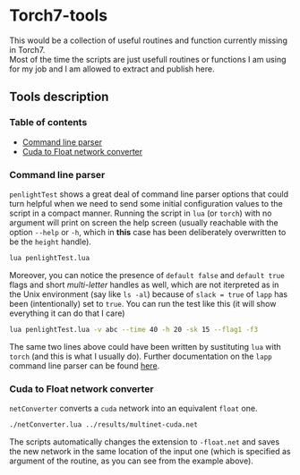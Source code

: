 Torch7-tools
============

This would be a collection of useful routines and function currently missing in Torch7.  
Most of the time the scripts are just usefull routines or functions I am using for my job and I am allowed to extract and publish here.

## Tools description

### Table of contents
 - [Command line parser](#command-line-parser)
 - [Cuda to Float network converter](#cuda-to-float-network-converter)

### Command line parser
`penlightTest` shows a great deal of command line parser options that could turn helpful when we need to send some initial configuration values to the script in a compact manner. Running the script in `lua` (or `torch`) with no argument will print on screen the help screen (usually reachable with the option `--help` or `-h`, which in **this** case has been deliberately overwritten to be the `height` handle).
```bash
lua penlightTest.lua
```
Moreover, you can notice the presence of `default false` and `default true` flags and short *multi-letter* handles as well, which are not iterpreted as in the Unix environment (say like `ls -al`) because of `slack = true` of `lapp` has been (intentionally) set to `true`.
You can run the test like this (it will show everything it can do that I care)
```bash
lua penlightTest.lua -v abc --time 40 -h 20 -sk 15 --flag1 -f3
```
The same two lines above could have been written by sustituting `lua` with `torch` (and this is what I usually do). Further documentation on the `lapp` command line parser can be found [here](https://github.com/stevedonovan/Penlight/blob/master/doc/manual/08-additional.md#command-line-programs-with-lapp).

### Cuda to Float network converter
`netConverter` converts a `cuda` network into an equivalent `float` one.
```bash
./netConverter.lua ../results/multinet-cuda.net
```
The scripts automatically changes the extension to `-float.net` and saves the new network in the same location of the input one (which is specified as argument of the routine, as you can see from the example above).
